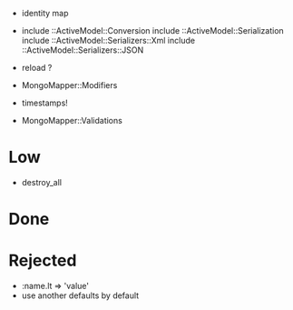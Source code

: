 - identity map

- include ::ActiveModel::Conversion include ::ActiveModel::Serialization include ::ActiveModel::Serializers::Xml include  ::ActiveModel::Serializers::JSON

- reload ?
- MongoMapper::Modifiers

- timestamps!
- MongoMapper::Validations

# Low

- destroy_all

# Done


# Rejected

- :name.lt => 'value'
- use another defaults by default
